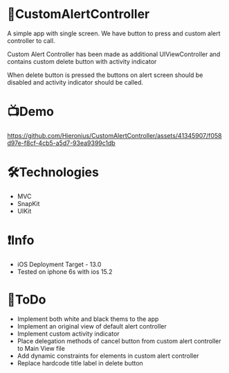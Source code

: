 # 🚨CustomAlertController

A simple app with single screen.
We have button to press and custom alert controller to call.

Custom Alert Controller has been made as additional UIViewController and contains custom delete button with activity indicator

When delete button is pressed the buttons on alert screen should be disabled and activity indicator should be called.

# 📺Demo

https://github.com/Hieronius/CustomAlertController/assets/41345907/f058d97e-f8cf-4cb5-a5d7-93ea9399c1db

# 🛠Technologies
- MVC
- SnapKit
- UIKit

# ❗️Info
- iOS Deployment Target - 13.0
- Tested on iphone 6s with ios 15.2

# 📌ToDo
- Implement both white and black thems to the app
- Implement an original view of default alert controller
- Implement custom activity indicator
- Place delegation methods of cancel button from custom alert controller to Main View file
- Add dynamic constraints for elements in custom alert controller
- Replace hardcode title label in delete button




